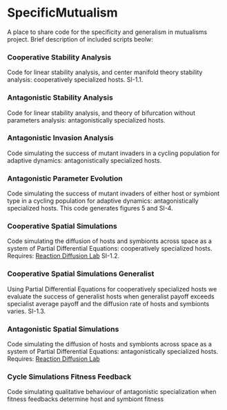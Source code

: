 # SpecificMutualism
A place to share code for the specificity and generalism in mutualisms project. Brief description of included scripts beolw: 
### Cooperative Stability Analysis
Code for linear stability analysis, and center manifold theory stability analysis: cooperatively specialized hosts. SI-1.1. 
### Antagonistic Stability Analysis
Code for linear stability analysis, and theory of bifurcation without parameters analysis: antagonistically specialized hosts. 
### Antagonistic Invasion Analysis
Code simulating the success of mutant invaders in a cycling population for adaptive dynamics: antagonistically specialized hosts. 
### Antagonistic Parameter Evolution 
Code simulating the success of mutant invaders of either host or symbiont type in a cycling population for adaptive dynamics: antagonistically specialized hosts. This code generates figures 5 and SI-4. 
### Cooperative Spatial Simulations
Code simulating the diffusion of hosts and symbionts across space as a system of Partial Differential Equations: cooperatively specialized hosts. Requires: [Reaction Diffusion Lab](https://library.wolfram.com/infocenter/MathSource/4433/) SI-1.2. 
### Cooperative Spatial Simulations Generalist
Using Partial Differential Equations for cooperatively specialized hosts we evaluate the success of generalist hosts when generalist payoff exceeds specialist average payoff and the diffusion rate of hosts and symbionts varies. SI-1.3. 
### Antagonistic Spatial Simulations
Code simulating the diffusion of hosts and symbionts across space as a system of Partial Differential Equations: antagonistically specialized hosts. Requires: [Reaction Diffusion Lab](https://library.wolfram.com/infocenter/MathSource/4433/)
### Cycle Simulations Fitness Feedback
Code simulating qualitative behaviour of antagonistic specialization when fitness feedbacks determine host and symbiont fitness

